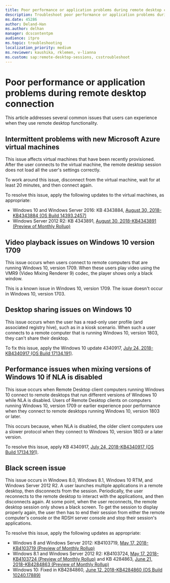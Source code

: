 ```yaml
---
title: Poor performance or application problems during remote desktop connection
description: Troubleshoot poor performance or application problems during remote desktop connection.
ms.date: 45286
author: Deland-Han
ms.author: delhan
manager: dcscontentpm
audience: itpro
ms.topic: troubleshooting
localization_priority: medium
ms.reviewer: kaushika, rklemen, v-lianna
ms.custom: sap:remote-desktop-sessions, csstroubleshoot
---
```

# Poor performance or application problems during remote desktop connection

This article addresses several common issues that users can experience when they use remote desktop functionality.

## Intermittent problems with new Microsoft Azure virtual machines

This issue affects virtual machines that have been recently provisioned. After the user connects to the virtual machine, the remote desktop session does not load all the user's settings correctly.

To work around this issue, disconnect from the virtual machine, wait for at least 20 minutes, and then connect again.

To resolve this issue, apply the following updates to the virtual machines, as appropriate:

- Windows 10 and Windows Server 2016: KB 4343884, [August 30, 2018-KB4343884 (OS Build 14393.2457)](https://support.microsoft.com/help/4343884/windows-10-update-kb4343884)
- Windows Server 2012 R2: KB 4343891, [August 30, 2018-KB4343891 (Preview of Monthly Rollup)](https://support.microsoft.com/help/4343891/windows-81-update-kb4343891)

## Video playback issues on Windows 10 version 1709

This issue occurs when users connect to remote computers that are running Windows 10, version 1709. When these users play video using the VMR9 (Video Mixing Renderer 9) codec, the player shows only a black window.

This is a known issue in Windows 10, version 1709. The issue doesn't occur in Windows 10, version 1703.

## Desktop sharing issues on Windows 10

This issue occurs when the user has a read-only user profile (and associated registry hive), such as in a kiosk scenario. When such a user connects to a remote computer that is running Windows 10, version 1803, they can't share their desktop.

To fix this issue, apply the Windows 10 update 4340917, [July 24, 2018-KB4340917 (OS Build 17134.191)](https://support.microsoft.com/help/4340917/windows-10-update-kb4340917).

## Performance issues when mixing versions of Windows 10 if NLA is disabled

This issue occurs when Remote Desktop client computers running Windows 10 connect to remote desktops that run different versions of Windows 10 while NLA is disabled. Users of Remote Desktop clients on computers running Windows 10, version 1709 or earlier experience poor performance when they connect to remote desktops running Windows 10, version 1803 or later.

This occurs because, when NLA is disabled, the older client computers use a slower protocol when they connect to Windows 10, version 1803 or a later version.

To resolve this issue, apply KB 4340917, [July 24, 2018-KB4340917 (OS Build 17134.191)](https://support.microsoft.com/help/4340917/windows-10-update-kb4340917).

## Black screen issue

This issue occurs in Windows 8.0, Windows 8.1, Windows 10 RTM, and Windows Server 2012 R2. A user launches multiple applications in a remote desktop, then disconnects from the session. Periodically, the user reconnects to the remote desktop to interact with the applications, and then disconnects again. At some point, when the user reconnects, the remote desktop session only shows a black screen. To get the session to display properly again, the user then has to end their session from either the remote computer's console or the RDSH server console and stop their session's applications.

To resolve this issue, apply the following updates as appropriate:

- Windows 8 and Windows Server 2012: KB4103719, [May 17, 2018-KB4103719 (Preview of Monthly Rollup)](https://support.microsoft.com/help/4103719/windows-server-2012-update-kb4103719)
- Windows 8.1 and Windows Server 2012 R2: KB4103724, [May 17, 2018-KB4103724 (Preview of Monthly Rollup)](https://support.microsoft.com/help/4103724/windows-81-update-kb4103724) and KB 4284863, [June 21, 2018-KB4284863 (Preview of Monthly Rollup)](https://support.microsoft.com/help/4284863/windows-81-update-kb4284863)
- Windows 10: Fixed in KB4284860, [June 12, 2018-KB4284860 (OS Build 10240.17889)](https://support.microsoft.com/help/4284860/windows-10-update-kb4284860)

